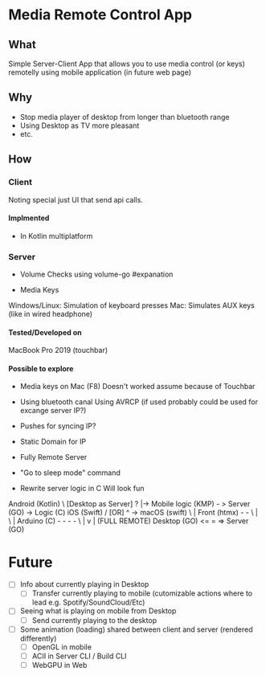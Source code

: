 
# Media Remote Control App

## What

Simple Server-Client App that allows you to use media control (or keys) remotelly using mobile application (in future web page)

## Why
- Stop media player of desktop from longer than bluetooth range
- Using Desktop as TV more pleasant
- etc.

## How

### Client

Noting special just UI that send api calls.
#### Implmented

- In Kotlin multiplatform

### Server

- Volume 
Checks using volume-go #expanation

- Media Keys

Windows/Linux: Simulation of keyboard presses
Mac: Simulates AUX keys (like in wired headphone)

#### Tested/Developed on

MacBook Pro 2019 (touchbar)

#### Possible to explore

- Media keys on Mac (F8)
Doesn't worked assume because of Touchbar

- Using bluetooth canal
Using AVRCP (if used probably could be used for excange server IP?)

- Pushes for syncing IP?

- Static Domain for IP

- Fully Remote Server

- "Go to sleep mode" command

- Rewrite server logic in C
Will look fun

Android (Kotlin) \                         [Desktop as Server]           ?
                  |->  Mobile logic (KMP) - > Server (GO) -> Logic (C)
iOS     (Swift)  /                     [OR]      ^              \-> macOS (swift) 
                                        \        |
                       Front (htmx)  - - \       |
                                          \      |
                       Arduino (C) - - - - \     |
                                            v    |
         (FULL REMOTE) Desktop (GO) <= = =>  Server (GO)

# Future

- [ ] Info about currently playing in Desktop
    - [ ] Transfer currently playing to mobile (cutomizable actions where to lead e.g. Spotify/SoundCloud/Etc)
- [ ] Seeing what is playing on mobile from Desktop
    - [ ] Send currently playing to the desktop
- [ ] Some animation (loading) shared between client and server (rendered differently)
    - [ ] OpenGL in mobile
    - [ ] ACII   in Server CLI / Build CLI
    - [ ] WebGPU in Web